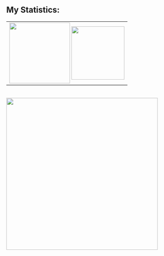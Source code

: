 ## My Statistics:
<table>
  <tr>
    <td>
  <img height="160em" align= "center" src="https://github-readme-stats.vercel.app/api?username=iliekrishna&show_icons=true&theme=tokyonight&include_all_commits=true&count_private=true"/>
    <img height="140em" align ="center" src="https://github-readme-stats.vercel.app/api/top-langs/?username=iliekrishna&layout=compact&langs_count=16&theme=tokyonight"/>
      </td>
  </tr>
</table><br/>
<td align="center">
      <!-- Substitua o URL pelo seu GIF -->
      <img src="https://i.gifer.com/DD9.gif" width="400"/>
    </td>
  </tr>
</table><br />
